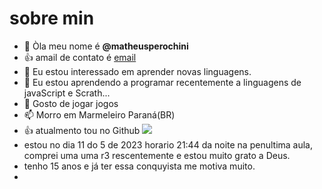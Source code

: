 # sobre min
- 👋 Òla meu nome é **@matheusperochini**
- :+1: amail de contato é [email](matheus.perochini@escola.pr.gov.br)
- 👀 Eu estou interessado em aprender novas linguagens.
- 🌱 Eu estou aprendendo a programar recentemente a linguagens de javaScript e Scrath...
- 💞️ Gosto de jogar jogos 
- 📫 Morro em Marmeleiro Paraná(BR)
- 👍 atualmento tou no Github ![](https://img.shields.io/badge/GitHub-100000?style=for-the-badge&logo=github&logoColor=white)
- estou no dia 11 do 5 de 2023 horario 21:44 da noite na penultima aula, comprei uma uma r3 rescentemente e estou muito grato a Deus.
- tenho 15 anos e já ter essa conquyista me motiva muito.
- 
